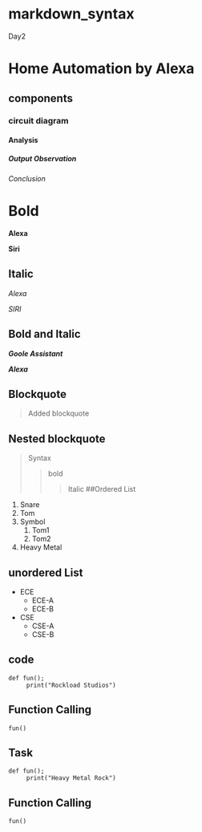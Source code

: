 # markdown_syntax
Day2
# Home Automation by Alexa
## components
### circuit diagram
#### Analysis
##### Output Observation
###### Conclusion
# Bold
**Alexa**

__Siri__

## Italic
*Alexa*

_SIRI_

## Bold and Italic
**_Goole Assistant_**

__*Alexa*__
## Blockquote
> Added blockquote
## Nested blockquote
 > Syntax
 >> bold
 >>> Italic
##Ordered List
1. Snare
2. Tom
3. Symbol
    1. Tom1
    1. Tom2
4. Heavy Metal
## unordered List
- ECE
    * ECE-A
    * ECE-B
- CSE
    * CSE-A
    * CSE-B
## code
```
def fun();
     print("Rockload Studios")
```
## Function Calling
`
fun()
`
## Task
```
def fun();  
     print("Heavy Metal Rock")
```
## Function Calling
`
fun()
`

